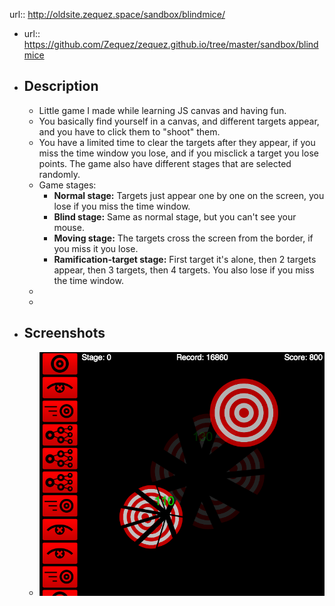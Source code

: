 url:: http://oldsite.zequez.space/sandbox/blindmice/

- url:: https://github.com/Zequez/zequez.github.io/tree/master/sandbox/blindmice
- ## Description
	- Little game I made while learning JS canvas and having fun.
	- You basically find yourself in a canvas, and different targets appear, and you have to click them
	  to "shoot" them.
	- You have a limited time to clear the targets after they appear, if you miss the time window you lose, and if you misclick a target you lose points. The game also have different stages that are selected randomly.
	- Game stages:
		- **Normal stage:** Targets just appear one by one on the screen, you lose if you miss the time window.
		- **Blind stage:** Same as normal stage, but you can't see your mouse.
		- **Moving stage:** The targets cross the screen from the border, if you miss it you lose.
		- **Ramification-target stage:** First target it's alone, then 2 targets appear, then 3 targets, then 4 targets. You also lose if you miss the time window.
	-
	-
- ## Screenshots
	- ![target-shooter.png](../assets/target-shooter_1678635699801_0.png)